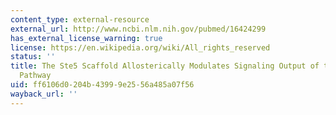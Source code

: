 ```yaml
---
content_type: external-resource
external_url: http://www.ncbi.nlm.nih.gov/pubmed/16424299
has_external_license_warning: true
license: https://en.wikipedia.org/wiki/All_rights_reserved
status: ''
title: The Ste5 Scaffold Allosterically Modulates Signaling Output of the Yeast Mating
  Pathway
uid: ff6106d0-204b-4399-9e25-56a485a07f56
wayback_url: ''
---
```

